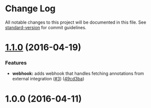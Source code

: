 # Change Log

All notable changes to this project will be documented in this file. See [standard-version](https://github.com/conventional-changelog/standard-version) for commit guidelines.

<a name="1.1.0"></a>
# [1.1.0](https://github.com/npm/annotation-api/compare/v1.0.0...v1.1.0) (2016-04-19)


### Features

* **webhook:** adds webhook that handles fetching annotations from external integration ([#3](https://github.com/npm/annotation-api/issues/3)) ([49cd3ba](https://github.com/npm/annotation-api/commit/49cd3ba))



<a name="1.0.0"></a>
# 1.0.0 (2016-04-11)
